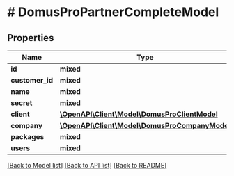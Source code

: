 # # DomusProPartnerCompleteModel

## Properties

Name | Type | Description | Notes
------------ | ------------- | ------------- | -------------
**id** | **mixed** | persistence_object_identifier |
**customer_id** | **mixed** | customerid |
**name** | **mixed** | name |
**secret** | **mixed** | secret |
**client** | [**\OpenAPI\Client\Model\DomusProClientModel**](DomusProClientModel.md) |  |
**company** | [**\OpenAPI\Client\Model\DomusProCompanyModel**](DomusProCompanyModel.md) |  |
**packages** | **mixed** |  |
**users** | **mixed** |  |

[[Back to Model list]](../../README.md#models) [[Back to API list]](../../README.md#endpoints) [[Back to README]](../../README.md)
